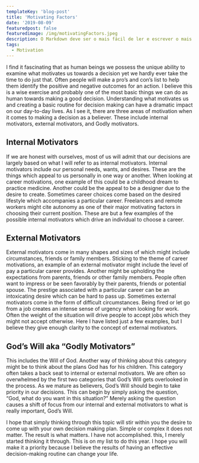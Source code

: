 ```yaml
---
templateKey: 'blog-post'
title: 'Motivating Factors'
date: '2019-08-09'
featuredpost: false
featuredimage: /img/motivatingFactors.jpeg
description: O Markdown deve ser o mais fácil de ler e escrever o mais possível.
tags:
  - Motivation
---
```


I find it fascinating that as human beings we possess the unique ability to examine what motivates us towards a decision yet we hardly ever take the time to do just that. Often people will make a pro’s and con’s list to help them identify the positive and negative outcomes for an action. I believe this is a wise exercise and probably one of the most basic things we can do as human towards making a good decision. Understanding what motivates us and creating a basic routine for decision making can have a dramatic impact on our day-to-day lives. As I see it, there are three areas of motivation when it comes to making a decision as a believer. These include internal motivators, external motivators, and Godly motivators.

## Internal Motivators

If we are honest with ourselves, most of us will admit that our decisions are largely based on what I will refer to as internal motivators. Internal motivators include our personal needs, wants, and desires. These are the things which appeal to us personally in one way or another. When looking at career motivations, one example of this could be a childhood dream to practice medicine. Another could be the appeal to be a designer due to the desire to create. Sometimes career choices come based on the desired lifestyle which accompanies a particular career. Freelancers and remote workers might cite autonomy as one of their major motivating factors in choosing their current position. These are but a few examples of the possible internal motivators which drive an individual to choose a career.

## External Motivators

External motivators come in many shapes and sizes of which might include circumstances, friends or family members. Sticking to the theme of career motivations, an example of an external motivator might include the level of pay a particular career provides. Another might be upholding the expectations from parents, friends or other family members. People often want to impress or be seen favorably by their parents, friends or potential spouse. The prestige associated with a particular career can be an intoxicating desire which can be hard to pass up. Sometimes external motivators come in the form of difficult circumstances. Being fired or let go from a job creates an intense sense of urgency when looking for work. Often the weight of the situation will drive people to accept jobs which they might not accept otherwise. Here I have listed just a few examples, but I believe they give enough clarity to the concept of external motivators.

## God’s Will aka “Godly Motivators”

This includes the Will of God. Another way of thinking about this category might be to think about the plans God has for his children. This category often takes a back seat to internal or external motivators. We are often so overwhelmed by the first two categories that God’s Will gets overlooked in the process. As we mature as believers, God’s Will should begin to take priority in our decisions. This can begin by simply asking the question, “God, what do you want in this situation?” Merely asking the question causes a shift of focus from our internal and external motivators to what is really important, God’s Will.

I hope that simply thinking through this topic will stir within you the desire to come up with your own decision making plan. Simple or complex it does not matter. The result is what matters. I have not accomplished. this, I merely started thinking it through. This is on my list to do this year. I hope you will make it a priority because I believe the results of having an effective decision-making routine can change your life.
